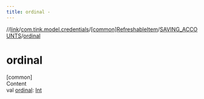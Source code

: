 ```yaml
---
title: ordinal -
---
```

//[link](../../../index.md)/[com.tink.model.credentials](../../index.md)/[[common]RefreshableItem](../index.md)/[SAVING_ACCOUNTS](index.md)/[ordinal](ordinal.md)



# ordinal  
[common]  
Content  
val [ordinal](ordinal.md): [Int](https://kotlinlang.org/api/latest/jvm/stdlib/kotlin/-int/index.html)  



